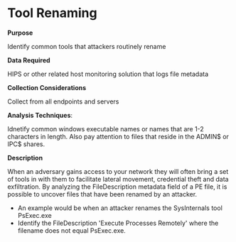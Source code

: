 # Tool Renaming

**Purpose**

Identify common tools that attackers routinely rename

**Data Required**

HIPS or other related host monitoring solution that logs file metadata

**Collection Considerations**

Collect from all endpoints and servers

**Analysis Techniques**: 

Idnetify common windows executable names or names that are 1-2 characters in length.  Also pay attention to files that reside in the ADMIN$ or IPC$ shares.

**Description**

When an adversary gains access to your network they will often bring a set of tools in with them to facilitate lateral movement, credential theft and data exfiltration.  By analyzing the FileDescription metadata field of a PE file, it is possible to uncover files that have been renamed by an attacker.

* An example would be when an attacker renames the SysInternals tool PsExec.exe
* Identify the FileDescription 'Execute Processes Remotely' where the filename does not equal PsExec.exe.
